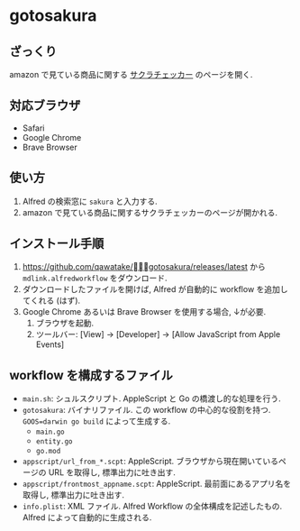 # gotosakura

## ざっくり
amazon で見ている商品に関する [サクラチェッカー](https://sakura-checker.jp/) のページを開く.

## 対応ブラウザ
- Safari
- Google Chrome
- Brave Browser

## 使い方
1. Alfred の検索窓に `sakura` と入力する.
2. amazon で見ている商品に関するサクラチェッカーのページが開かれる.

## インストール手順
1. https://github.com/qawatake/gotosakura/releases/latest から `mdlink.alfredworkflow` をダウンロード.
2. ダウンロードしたファイルを開けば, Alfred が自動的に workflow を追加してくれる (はず).
3. Google Chrome あるいは Brave Browser を使用する場合, ↓が必要.
    1. ブラウザを起動.
    2. ツールバー: [View] -> [Developer] -> [Allow JavaScript from Apple Events]

## workflow を構成するファイル
- `main.sh`: シュルスクリプト. AppleScript と Go の橋渡し的な処理を行う.
- `gotosakura`: バイナリファイル. この workflow の中心的な役割を持つ. `GOOS=darwin go build` によって生成する.
  - `main.go`
  - `entity.go`
  - `go.mod`
- `appscript/url_from_*.scpt`: AppleScript. ブラウザから現在開いているページの URL を取得し, 標準出力に吐き出す.
- `appscript/frontmost_appname.scpt`: AppleScript. 最前面にあるアプリ名を取得し, 標準出力に吐き出す.
- `info.plist`: XML ファイル. Alfred Workflow の全体構成を記述したもの. Alfred によって自動的に生成される.